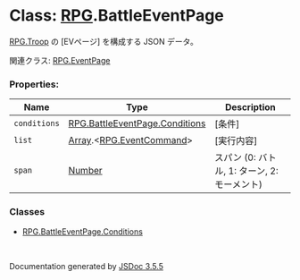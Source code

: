 # Class: [RPG](RPG.md).BattleEventPage
[RPG.Troop](RPG.Troop.md) の [EVページ] を構成する JSON データ。

関連クラス: [RPG.EventPage](RPG.EventPage.md)


### Properties:

| Name | Type | Description |
| --- | --- | --- |
| `conditions` | [RPG.BattleEventPage.Conditions](RPG.BattleEventPage.Conditions.md) | [条件] |
| `list` | [Array](Array.md).<[RPG.EventCommand](RPG.EventCommand.md)> | [実行内容] |
| `span` | [Number](Number.md) | スパン (0: バトル, 1: ターン, 2: モーメント) |


### Classes

* [RPG.BattleEventPage.Conditions](RPG.BattleEventPage.Conditions.md)
 <br>

  Documentation generated by [JSDoc 3.5.5](https://github.com/jsdoc3/jsdoc)

